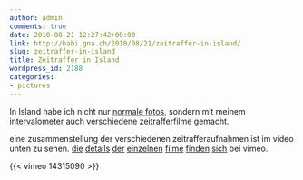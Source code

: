```yaml
---
author: admin
comments: true
date: 2010-08-21 12:27:42+00:00
link: http://habi.gna.ch/2010/08/21/zeitraffer-in-island/
slug: zeitraffer-in-island
title: Zeitraffer in Island
wordpress_id: 2188
categories:
- pictures
---
```


In Island habe ich nicht nur [normale fotos](http://www.flickr.com/photos/habi/sets/72157624746373110/show), sondern mit meinem [intervalometer](http://permanenttourist.ch/articles/2010/07/fun-with-timelapse-photography/#comments) auch verschiedene zeitrafferfilme gemacht.

eine zusammenstellung der verschiedenen zeitrafferaufnahmen ist im video unten zu sehen. [die](http://vimeo.com/14102558) [details](http://vimeo.com/14102306) [der](http://vimeo.com/14102072) [einzelnen](http://vimeo.com/14101998) [filme](http://vimeo.com/14101974) [finden](http://vimeo.com/14101891) [sich](http://vimeo.com/14101084) bei vimeo.

{{< vimeo 14315090 >}}
